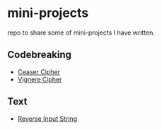 # mini-projects
repo to share some of mini-projects I have written.

## Codebreaking
* [Ceaser Cipher](ceaser.py)
* [Vignere Cipher](vignere.py)

## Text
* [Reverse Input String](reverse.py)